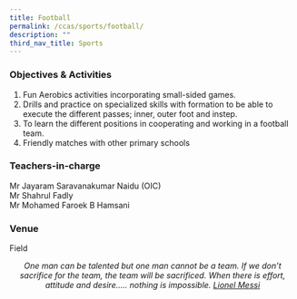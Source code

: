 ```yaml
---
title: Football
permalink: /ccas/sports/football/
description: ""
third_nav_title: Sports
---
```

### Objectives &amp; Activities

1.  Fun Aerobics activities incorporating small-sided games.
2.  Drills and practice on specialized skills with formation to be able to execute the different passes; inner, outer foot and instep.
3.  To learn the different positions in cooperating and working in a football team.
4.  Friendly matches with other primary schools

### Teachers-in-charge

Mr Jayaram Saravanakumar Naidu (OIC) <br>
Mr Shahrul Fadly <br>
Mr Mohamed Faroek B Hamsani

### Venue

Field

<center><i>One man can be talented but one man cannot be a team. If we don’t sacrifice for the team, the team will be sacrificed. When there is effort, attitude and desire….. nothing is impossible. <u>Lionel Messi</u></i></center>